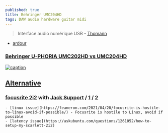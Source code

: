 ```yaml
---
published: true
title: Behringer UMC204HD
tags: DAW audio hardware guitar midi
---
```

> Interface audio numérique USB - [Thomann](https://www.thomann.de/fr/behringer_u_phoria_umc204hd.htm?ref=intl&shp=eyJjb3VudHJ5IjoiZnIiLCJjdXJyZW5jeSI6MiwibGFuZ3VhZ2UiOiJmciJ9)

- [ardour](https://discourse.ardour.org/t/behringer-umc204hd-and-umc404hd/104756)
### [Behringer U-PHORIA UMC202HD vs UMC204HD](https://www.youtube.com/watch?v=g3xgw1U8sIg)

[![caption](https://images.static-thomann.de/pics/bdb/359082/12426217_800.jpg)](https://www.thomann.de/fr/behringer_u_phoria_umc204hd.htm?ref=intl&shp=eyJjb3VudHJ5IjoiZnIiLCJjdXJyZW5jeSI6MiwibGFuZ3VhZ2UiOiJmciJ9)

## [Alternative](https://wiki.linuxaudio.org/wiki/hardware_support)

### [focusrite 2i2](https://focusrite.com/en/usb-audio-interface/scarlett/scarlett-2i2) with [Jack Support](https://dragly.org/2014/01/12/focusrite-scarlett-2i2-flawlessly-working-on-ubuntu-with-jack/) / [1](http://linuxmao.org/Focusrite+Scarlett+2i2) / [2](https://tuxicoman.jesuislibre.net/2016/09/focusrite-2i2-2eme-generation-sous-linux.html)
	- [linux issue](https://feaneron.com/2021/04/20/focusrite-is-hostile-to-linux-avoid-if-possible/) - Focusrite is hostile to Linux, avoid if possible
	- [latency issue](https://askubuntu.com/questions/1261052/how-to-setup-my-scarlett-2i2)


